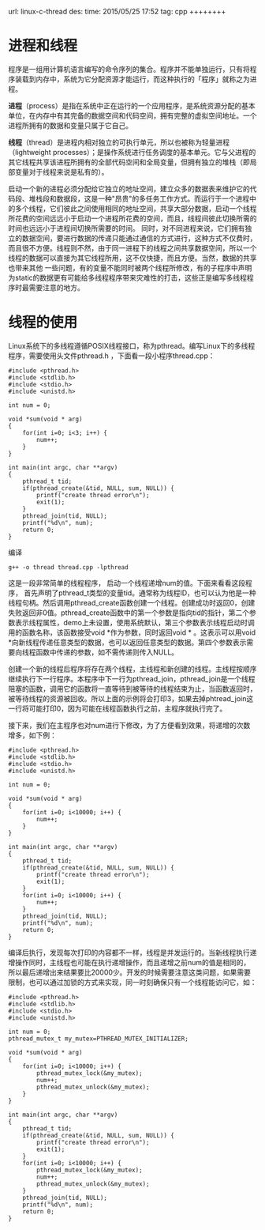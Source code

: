 url: linux-c-thread
des: 
time: 2015/05/25 17:52
tag: cpp
++++++++

# 进程和线程

程序是一组用计算机语言编写的命令序列的集合。程序并不能单独运行，只有将程序装载到内存中，系统为它分配资源才能运行，而这种执行的「程序」就称之为进程。

**进程**（process）是指在系统中正在运行的一个应用程序，是系统资源分配的基本单位，在内存中有其完备的数据空间和代码空间，拥有完整的虚拟空间地址。一个进程所拥有的数据和变量只属于它自己。

**线程**（thread）是进程内相对独立的可执行单元，所以也被称为轻量进程（lightweight processes）；是操作系统进行任务调度的基本单元。它与父进程的其它线程共享该进程所拥有的全部代码空间和全局变量，但拥有独立的堆栈（即局部变量对于线程来说是私有的）。

启动一个新的进程必须分配给它独立的地址空间，建立众多的数据表来维护它的代码段、堆栈段和数据段，这是一种"昂贵"的多任务工作方式。而运行于一个进程中的多个线程，它们彼此之间使用相同的地址空间，共享大部分数据，启动一个线程所花费的空间远远小于启动一个进程所花费的空间，而且，线程间彼此切换所需的时间也远远小于进程间切换所需要的时间。
同时，对不同进程来说，它们拥有独立的数据空间，要进行数据的传递只能通过通信的方式进行，这种方式不仅费时，而且很不方便。线程则不然，由于同一进程下的线程之间共享数据空间，所以一个线程的数据可以直接为其它线程所用，这不仅快捷，而且方便。当然，数据的共享也带来其他 一些问题，有的变量不能同时被两个线程所修改，有的子程序中声明为static的数据更有可能给多线程程序带来灾难性的打击，这些正是编写多线程程序时最需要注意的地方。

# 线程的使用

Linux系统下的多线程遵循POSIX线程接口，称为pthread。编写Linux下的多线程程序，需要使用头文件pthread.h ，下面看一段小程序thread.cpp：
```
#include <pthread.h>
#include <stdlib.h>
#include <stdio.h>
#include <unistd.h>
 
int num = 0;
 
void *sum(void * arg)
{
    for(int i=0; i<3; i++) {
        num++;
    }
}
 
int main(int argc, char **argv)
{
    pthread_t tid;
    if(pthread_create(&tid, NULL, sum, NULL)) {
        printf("create thread error\n");
        exit(1);
    }
    pthread_join(tid, NULL);
    printf("%d\n", num);
    return 0;
}
```
编译
```
g++ -o thread thread.cpp -lpthread
```
这是一段非常简单的线程程序， 启动一个线程递增num的值。下面来看看这段程序， 首先声明了pthread_t类型的变量tid。通常称为线程ID，也可以认为他是一种线程句柄。然后调用pthread_create函数创建一个线程。创建成功时返回0，创建失败返回非0值。pthread_create函数中的第一个参数是指向tid的指针，第二个参数表示线程属性，demo上未设置，使用系统默认，第三个参数表示线程启动时调用的函数名称，该函数接受void *作为参数，同时返回void * 。这表示可以用void *向新线程传递任意类型的数据，也可以返回任意类型的数据。第四个参数表示需要向线程函数中传递的参数，如不需传递则传入NULL。

创建一个新的线程后程序将存在两个线程，主线程和新创建的线程。主线程按顺序继续执行下一行程序。本程序中下一行为pthread_join，pthread_join是一个线程阻塞的函数，调用它的函数将一直等待到被等待的线程结束为止，当函数返回时，被等待线程的资源被回收。所以上面的示例将会打印3，如果去掉phtread_join这一行将可能打印0，因为可能在线程函数执行之前，主程序就执行完了。

接下来，我们在主程序也对num进行下修改，为了方便看到效果，将递增的次数增多，如下例：
```
#include <pthread.h>
#include <stdlib.h>
#include <stdio.h>
#include <unistd.h>
 
int num = 0;
 
void *sum(void * arg)
{
    for(int i=0; i<10000; i++) {
        num++;
    }
}
 
int main(int argc, char **argv)
{
    pthread_t tid;
    if(pthread_create(&tid, NULL, sum, NULL)) {
        printf("create thread error\n");
        exit(1);
    }
    for(int i=0; i<10000; i++) {
        num++;
    }
    pthread_join(tid, NULL);
    printf("%d\n", num);
    return 0;
}
```
编译后执行，发现每次打印的内容都不一样，线程是并发运行的。当新线程执行递增操作同时，主线程也可能在执行递增操作，而且递增之前num的值是相同的，所以最后递增出来结果要比20000少。开发的时候需要注意这类问题，如果需要限制，也可以通过加锁的方式来实现，同一时刻确保只有一个线程能访问它，如：
```
#include <pthread.h>
#include <stdlib.h>
#include <stdio.h>
#include <unistd.h>
 
int num = 0;
pthread_mutex_t my_mutex=PTHREAD_MUTEX_INITIALIZER;
 
void *sum(void * arg)
{
    for(int i=0; i<10000; i++) {
        pthread_mutex_lock(&my_mutex);
        num++;
        pthread_mutex_unlock(&my_mutex);
    }
}
 
int main(int argc, char **argv)
{
    pthread_t tid;
    if(pthread_create(&tid, NULL, sum, NULL)) {
        printf("create thread error\n");
        exit(1);
    }
    for(int i=0; i<10000; i++) {
        pthread_mutex_lock(&my_mutex);
        num++;
        pthread_mutex_unlock(&my_mutex);
    }
    pthread_join(tid, NULL);
    printf("%d\n", num);
    return 0;
}
```